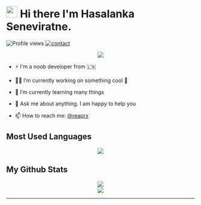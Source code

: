 # <img src="https://raw.githubusercontent.com/MartinHeinz/MartinHeinz/master/wave.gif" width="30px"> Hi there I'm Hasalanka Seneviratne.   
![Profile views](https://gpvc.arturio.dev/reaprx)  <a href="https://t.me/reaprx"> ![contact](https://img.shields.io/badge/Contact%20me-On%20Telegram-blue) </a>


<p align="center" ><a href="https://github.com/reaprx/">
    <img  src="https://i.pinimg.com/originals/2a/3c/75/2a3c753492d906b7047bc8eb3e240c29.gif" /></a>
</p>


- ⚡ I'm a noob developer from 🇱🇰 

- 👨‍💻 I’m currently working on something cool 🤪

- 🌱 I’m currently learning many things

- 💬 Ask me about anything. I am happy to help you

- 📫 How to reach me: <a href="https://t.me/reaprx/">@reaprx</a>


## Most Used Languages

<p align="center"><a href="https://github.com/reaprx"><img align="center" src="https://githubstats-k6scctkls-reaprx.vercel.app/api/top-langs/?username=reaprx&theme=tokyonight&hide_langs_below=2" /></a></p>


##  My Github Stats

<p align="center" ><a href="https://github.com/reaprx">
    <img 
        src="https://githubstats-k6scctkls-reaprx.vercel.app/api?username=reaprx&count_private=true&include_all_commits=true&show_icons=true&theme=tokyonight&custom_title=GitHub+Stats"
    />
<br>
    <img
        src="https://github-readme-streak-stats.herokuapp.com?user=reaprx&theme=tokyonight"
         /></a>
</p>





****
